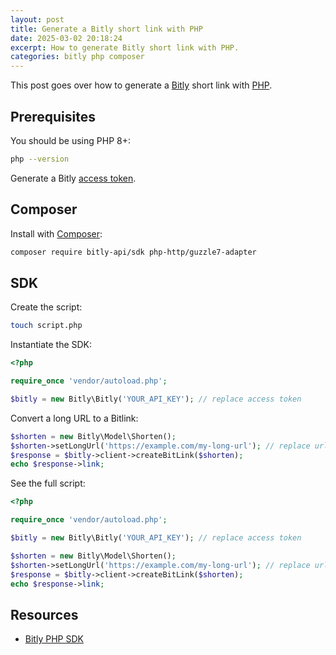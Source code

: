```yaml
---
layout: post
title: Generate a Bitly short link with PHP
date: 2025-03-02 20:18:24
excerpt: How to generate Bitly short link with PHP.
categories: bitly php composer
---
```


This post goes over how to generate a [Bitly](https://bitly.com/) short link with [PHP](https://www.php.net/).

## Prerequisites

You should be using PHP 8+:

```sh
php --version
```

Generate a Bitly [access token](https://app.bitly.com/settings/api/).

## Composer

Install with [Composer](http://getcomposer.org/):

```sh
composer require bitly-api/sdk php-http/guzzle7-adapter
```

## SDK

Create the script:

```sh
touch script.php
```

Instantiate the SDK:

```php
<?php

require_once 'vendor/autoload.php';

$bitly = new Bitly\Bitly('YOUR_API_KEY'); // replace access token
```

Convert a long URL to a Bitlink:

```php
$shorten = new Bitly\Model\Shorten();
$shorten->setLongUrl('https://example.com/my-long-url'); // replace url
$response = $bitly->client->createBitLink($shorten);
echo $response->link;
```

See the full script:

```php
<?php

require_once 'vendor/autoload.php';

$bitly = new Bitly\Bitly('YOUR_API_KEY'); // replace access token

$shorten = new Bitly\Model\Shorten();
$shorten->setLongUrl('https://example.com/my-long-url'); // replace url
$response = $bitly->client->createBitLink($shorten);
echo $response->link;
```

## Resources

- [Bitly PHP SDK](https://github.com/bitly-community/bitly-php)
